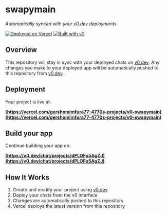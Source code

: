 # swapymain

*Automatically synced with your [v0.dev](https://v0.dev) deployments*

[![Deployed on Vercel](https://img.shields.io/badge/Deployed%20on-Vercel-black?style=for-the-badge&logo=vercel)](https://vercel.com/gershomimfura77-4770s-projects/v0-swapymain)
[![Built with v0](https://img.shields.io/badge/Built%20with-v0.dev-black?style=for-the-badge)](https://v0.dev/chat/projects/dPLOFp5AgZJ)

## Overview

This repository will stay in sync with your deployed chats on [v0.dev](https://v0.dev).
Any changes you make to your deployed app will be automatically pushed to this repository from [v0.dev](https://v0.dev).

## Deployment

Your project is live at:

**[https://vercel.com/gershomimfura77-4770s-projects/v0-swapymain](https://vercel.com/gershomimfura77-4770s-projects/v0-swapymain)**

## Build your app

Continue building your app on:

**[https://v0.dev/chat/projects/dPLOFp5AgZJ](https://v0.dev/chat/projects/dPLOFp5AgZJ)**

## How It Works

1. Create and modify your project using [v0.dev](https://v0.dev)
2. Deploy your chats from the v0 interface
3. Changes are automatically pushed to this repository
4. Vercel deploys the latest version from this repository